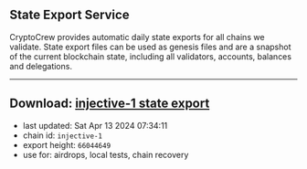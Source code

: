 ## State Export Service
CryptoCrew provides automatic daily state exports for all chains we validate. State export files can be used as genesis files and are a snapshot of the current blockchain state, including all validators, accounts, balances and delegations.

---
**Download: [injective-1 state export](https://dl-eu2.ccvalidators.com/SERVICE/injective/injective-1_export_66044649.json)**
---

- last updated: Sat Apr 13 2024 07:34:11
- chain id: `injective-1`
- export height: `66044649`
- use for: airdrops, local tests, chain recovery
